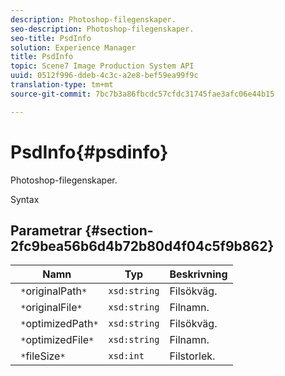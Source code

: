 ```yaml
---
description: Photoshop-filegenskaper.
seo-description: Photoshop-filegenskaper.
seo-title: PsdInfo
solution: Experience Manager
title: PsdInfo
topic: Scene7 Image Production System API
uuid: 0512f996-ddeb-4c3c-a2e8-bef59ea99f9c
translation-type: tm+mt
source-git-commit: 7bc7b3a86fbcdc57cfdc31745fae3afc06e44b15

---
```



# PsdInfo{#psdinfo}

Photoshop-filegenskaper.

Syntax

## Parametrar {#section-2fc9bea56b6d4b72b80d4f04c5f9b862}

| Namn | Typ | Beskrivning |
|---|---|---|
| ` *`originalPath`*` | `xsd:string` | Filsökväg. |
| ` *`originalFile`*` | `xsd:string` | Filnamn. |
| ` *`optimizedPath`*` | `xsd:string` | Filsökväg. |
| ` *`optimizedFile`*` | `xsd:string` | Filnamn. |
| ` *`fileSize`*` | `xsd:int` | Filstorlek. |

